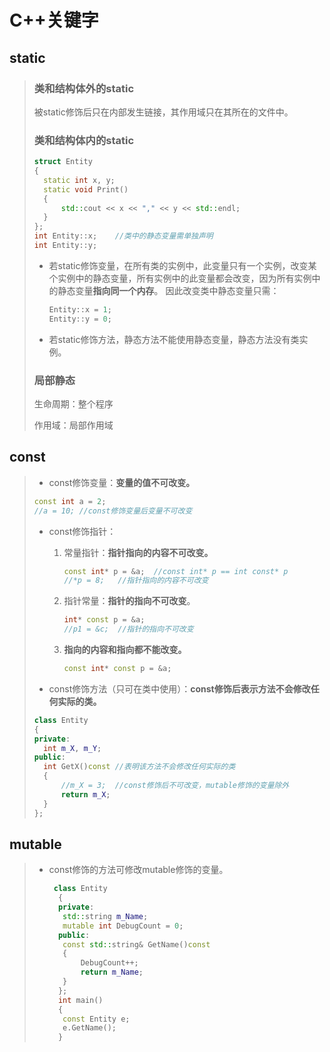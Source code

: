 # C++关键字

## static

> ### 类和结构体外的static
>
> 被static修饰后只在内部发生链接，其作用域只在其所在的文件中。
>
> ### 类和结构体内的static
>
> ```C++
> struct Entity
> {
> 	static int x, y;
> 	static void Print()
> 	{
> 		std::cout << x << "," << y << std::endl;
> 	}
> };
> int Entity::x;	//类中的静态变量需单独声明
> int Entity::y;
> ```
>
> + 若static修饰变量，在所有类的实例中，此变量只有一个实例，改变某个实例中的静态变量，所有实例中的此变量都会改变，因为所有实例中的静态变量**指向同一个内存**。
> 	因此改变类中静态变量只需：
>
> 	```c++
> 	Entity::x = 1;
> 	Entity::y = 0;
> 	```
>
> + 若static修饰方法，静态方法不能使用静态变量，静态方法没有类实例。
>
> ### 局部静态
>
> 生命周期：整个程序
>
> 作用域：局部作用域

## const

> + const修饰变量：**变量的值不可改变。**
>
> ```c++
> const int a = 2;
> //a = 10;	//const修饰变量后变量不可改变
> ```
>
> + const修饰指针： 
>
> 	1. 常量指针：**指针指向的内容不可改变。**
> 		``` c++
> 		const int* p = &a;	//const int* p == int const* p
> 		//*p = 8;	//指针指向的内容不可改变
> 		```
>
> 	2. 指针常量：**指针的指向不可改变**。
> 		```c++
> 		int* const p = &a;
> 		//p1 = &c;	//指针的指向不可改变
> 		```
>
> 	3. **指向的内容和指向都不能改变。**
>
> 		```c++
> 		const int* const p = &a;
> 		```
>
> + const修饰方法（只可在类中使用）：**const修饰后表示方法不会修改任何实际的类。**
>
> ```c++
> class Entity
> {
> private:
> 	int m_X, m_Y;
> public:
> 	int GetX()const	//表明该方法不会修改任何实际的类
> 	{
> 		//m_X = 3;	//const修饰后不可改变，mutable修饰的变量除外
> 		return m_X;
> 	}
> };
> ```

## mutable

> + const修饰的方法可修改mutable修饰的变量。
>    ```c++
>     class Entity
>      {
>      private:
>      	std::string m_Name;
>      	mutable int DebugCount = 0;
>      public:
>      	const std::string& GetName()const
>      	{
>      		DebugCount++;
>      		return m_Name;
>      	}
>      };
>      int main()
>      {
>      	const Entity e;
>      	e.GetName();
>      }
>     ```
> 	
